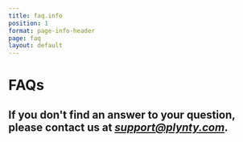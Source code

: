 ```yaml
---
title: faq.info
position: 1
format: page-info-header
page: faq
layout: default
---
```


<h1>FAQs</h1>

## If you don't find an answer to your question, please contact us at *[support@plynty.com](mailto:support@plynty.com)*.